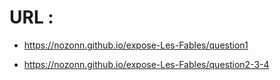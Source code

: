 # URL :
- https://nozonn.github.io/expose-Les-Fables/question1

- https://nozonn.github.io/expose-Les-Fables/question2-3-4
